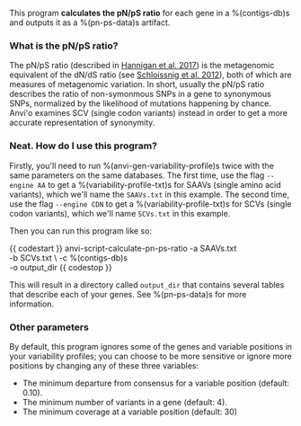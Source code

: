 This program **calculates the pN/pS ratio** for each gene in a %(contigs-db)s and outputs it as a %(pn-ps-data)s artifact. 

### What is the pN/pS ratio? 

The pN/pS ratio (described in [Hannigan et al. 2017](https://doi.org/10.7717/peerj.2959)) is the metagenomic equivalent of the dN/dS ratio (see [Schloissnig et al. 2012](https://doi.org/10.1038/nature11711)), both of which are measures of metagenomic variation. In short, usually the pN/pS ratio describes the ratio of non-symonmous SNPs in a gene to synonymous SNPs, normalized by the likelihood of mutations happening by chance. Anvi'o examines SCV (single codon variants) instead in order to get a more accurate representation of synonymity.  

### Neat. How do I use this program? 

Firstly, you'll need to run %(anvi-gen-variability-profile)s twice with the same parameters on the same databases. The first time, use the flag `--engine AA` to get a %(variability-profile-txt)s for SAAVs (single amino acid variants), which we'll name the `SAAVs.txt` in this example. The second time, use the flag `--engine CDN` to get a %(variability-profile-txt)s for SCVs (single codon variants), which we'll name `SCVs.txt` in this example. 

Then you can run this program like so:

{{ codestart }}
anvi-script-calculate-pn-ps-ratio -a SAAVs.txt \
                                  -b SCVs.txt \ 
                                  -c %(contigs-db)s \
                                  -o output_dir 
{{ codestop }}

This will result in a directory called `output_dir` that contains several tables that describe each of your genes. See %(pn-ps-data)s for more information. 

### Other parameters

By default, this program ignores some of the genes and variable positions in your variability profiles; you can choose to be more sensitive or ignore more positions by changing any of these three variables:  

- The minimum departure from consensus for a variable position (default: 0.10). 
- The minimum number of variants in a gene (default: 4). 
- The minimum coverage at a variable position (default: 30)
